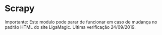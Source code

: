 # Scrapy

Importante: Este modulo pode parar de funcionar em caso de mudança no padrão HTML do site LigaMagic. 
Ultima verificação 24/09/2019.